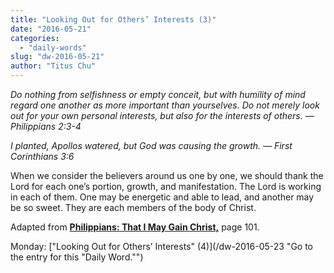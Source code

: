 ```yaml
---
title: "Looking Out for Others’ Interests (3)"
date: "2016-05-21"
categories: 
  - "daily-words"
slug: "dw-2016-05-21"
author: "Titus Chu"
---
```


_Do nothing from selfishness or empty conceit, but with humility of mind regard one another as more important than yourselves. Do not merely look out for your own personal interests, but also for the interests of others._ _— Philippians 2:3-4_

_I planted, Apollos watered, but God was causing the growth._ _— First Corinthians 3:6_

When we consider the believers around us one by one, we should thank the Lord for each one’s portion, growth, and manifestation. The Lord is working in each of them. One may be energetic and able to lead, and another may be so sweet. They are each members of the body of Christ.

Adapted from __[Philippians: That I May Gain Christ,](/book-philippians/ "Go to the listing for this book.")__ page 101.

Monday: ["Looking Out for Others’ Interests" (4)](/dw-2016-05-23 "Go to the entry for this "Daily Word."")

